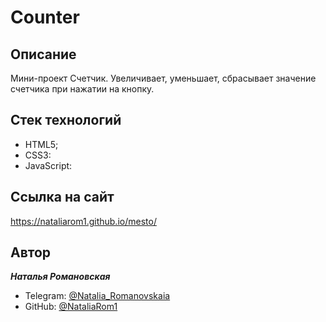 # Counter

## **Описание**

Мини-проект Счетчик. Увеличивает, уменьшает, сбрасывает значение счетчика при нажатии на кнопку.


## **Стек технологий**

- HTML5;
- CSS3:
- JavaScript:


## **Ссылка на сайт**

https://nataliarom1.github.io/mesto/

## **Автор**

**_Наталья Романовская_**

- Telegram: [@Natalia_Romanovskaia](https://t.me/Natalia_Romanovskaia)
- GitHub: [@NataliaRom1](https://github.com/NataliaRom1)



